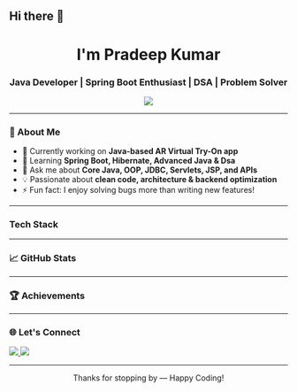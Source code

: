 ## Hi there 👋
<h1 align="center">I'm Pradeep Kumar</h1>
<h3 align="center">Java Developer | Spring Boot Enthusiast | DSA | Problem Solver</h3>

<p align="center">
  <img src="https://readme-typing-svg.herokuapp.com/?lines=Java+Developer;Spring+Boot+Lover;Android+Learner;Backend+Focused;Clean+Code+Advocate&center=true&width=500&height=45">
</p>

---

### 🚀 About Me
- 🔭 Currently working on **Java-based AR Virtual Try-On app**
- 🧠 Learning **Spring Boot, Hibernate, Advanced Java & Dsa**
- 💬 Ask me about **Core Java, OOP, JDBC, Servlets, JSP, and APIs**
- 💡 Passionate about **clean code, architecture & backend optimization**
- ⚡ Fun fact: I enjoy solving bugs more than writing new features!

---

###  Tech Stack
<p>
 
</p>

---

### 📈 GitHub Stats
<p align="center">
  
</p>

---

### 🏆 Achievements
<p align="center">
 
</p>

---

### 🌐 Let's Connect
<p>
  <a href="https://leetcode.com/u/Pradeepkumar8/">
    <img src="https://img.shields.io/badge/Leetcode-blue?style=flat&logo=leetcode&logoColor=white"/>
  </a>
   <a href="https://www.instagram.com/im_golusingh8?igsh=MXZ6cXlqZjQwcmlkNQ==">
    <img src="https://img.shields.io/badge/Instagram-blue?style=flat&logo=instagram&logoColor=white"/>
  </a>
</p>

---

<p align="center">Thanks for stopping by — Happy Coding!</p>

